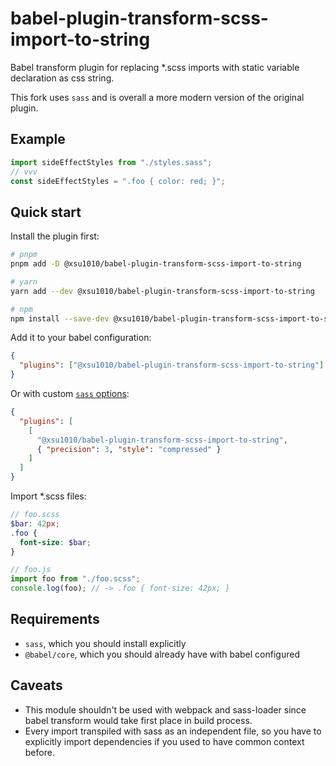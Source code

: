 # babel-plugin-transform-scss-import-to-string

Babel transform plugin for replacing \*.scss imports with static variable
declaration as css string.

This fork uses `sass` and is overall a more modern version of the original plugin.

## Example

```js
import sideEffectStyles from "./styles.sass";
// vvv
const sideEffectStyles = ".foo { color: red; }";
```

## Quick start

Install the plugin first:

```sh
# pnpm
pnpm add -D @xsu1010/babel-plugin-transform-scss-import-to-string

# yarn
yarn add --dev @xsu1010/babel-plugin-transform-scss-import-to-string

# npm
npm install --save-dev @xsu1010/babel-plugin-transform-scss-import-to-string
```

Add it to your babel configuration:

```json
{
  "plugins": ["@xsu1010/babel-plugin-transform-scss-import-to-string"]
}
```

Or with custom [`sass` options](https://sass-lang.com/documentation/js-api/interfaces/options/):

```json
{
  "plugins": [
    [
      "@xsu1010/babel-plugin-transform-scss-import-to-string",
      { "precision": 3, "style": "compressed" }
    ]
  ]
}
```

Import \*.scss files:

```scss
// foo.scss
$bar: 42px;
.foo {
  font-size: $bar;
}
```

```js
// foo.js
import foo from "./foo.scss";
console.log(foo); // -> .foo { font-size: 42px; }
```

## Requirements

- `sass`, which you should install explicitly
- `@babel/core`, which you should already have with babel configured

## Caveats

- This module shouldn't be used with webpack and sass-loader since babel
  transform would take first place in build process.
- Every import transpiled with sass as an independent file, so you have to
  explicitly import dependencies if you used to have common context before.
